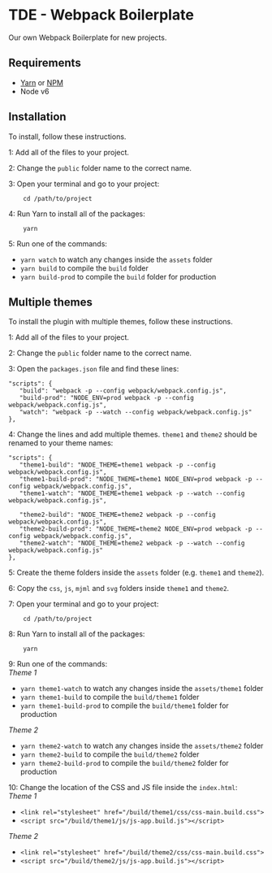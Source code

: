 # TDE - Webpack Boilerplate

Our own Webpack Boilerplate for new projects.

## Requirements

* [Yarn](https://yarnpkg.com) or [NPM](https://www.npmjs.com/get-npm)
* Node v6

## Installation

To install, follow these instructions.

1: Add all of the files to your project.

2: Change the `public` folder name to the correct name.

3: Open your terminal and go to your project:

        cd /path/to/project
        
4: Run Yarn to install all of the packages:

        yarn
        
5: Run one of the commands:
* `yarn watch` to watch any changes inside the `assets` folder
* `yarn build` to compile the `build` folder
* `yarn build-prod` to compile the `build` folder for production
        
## Multiple themes

To install the plugin with multiple themes, follow these instructions.

1: Add all of the files to your project.

2: Change the `public` folder name to the correct name.

3: Open the `packages.json` file and find these lines:
```
"scripts": {
   "build": "webpack -p --config webpack/webpack.config.js",
   "build-prod": "NODE_ENV=prod webpack -p --config webpack/webpack.config.js",
   "watch": "webpack -p --watch --config webpack/webpack.config.js"
},
```

4: Change the lines and add multiple themes. `theme1` and `theme2` should be renamed to your theme names:
```
"scripts": {
   "theme1-build": "NODE_THEME=theme1 webpack -p --config webpack/webpack.config.js",
   "theme1-build-prod": "NODE_THEME=theme1 NODE_ENV=prod webpack -p --config webpack/webpack.config.js",
   "theme1-watch": "NODE_THEME=theme1 webpack -p --watch --config webpack/webpack.config.js",
   
   "theme2-build": "NODE_THEME=theme2 webpack -p --config webpack/webpack.config.js",
   "theme2-build-prod": "NODE_THEME=theme2 NODE_ENV=prod webpack -p --config webpack/webpack.config.js",
   "theme2-watch": "NODE_THEME=theme2 webpack -p --watch --config webpack/webpack.config.js"
},
```

5: Create the theme folders inside the `assets` folder (e.g. `theme1` and `theme2`).

6: Copy the `css`, `js`, `mjml` and `svg` folders inside `theme1` and `theme2`.

7: Open your terminal and go to your project:

        cd /path/to/project
        
8: Run Yarn to install all of the packages:

        yarn
        
9: Run one of the commands:\
_Theme 1_
* `yarn theme1-watch` to watch any changes inside the `assets/theme1` folder
* `yarn theme1-build` to compile the `build/theme1` folder
* `yarn theme1-build-prod` to compile the `build/theme1` folder for production

_Theme 2_
* `yarn theme2-watch` to watch any changes inside the `assets/theme2` folder
* `yarn theme2-build` to compile the `build/theme2` folder
* `yarn theme2-build-prod` to compile the `build/theme2` folder for production

10: Change the location of the CSS and JS file inside the `index.html`:\
_Theme 1_
* `<link rel="stylesheet" href="/build/theme1/css/css-main.build.css">`
* `<script src="/build/theme1/js/js-app.build.js"></script>`

_Theme 2_
* `<link rel="stylesheet" href="/build/theme2/css/css-main.build.css">`
* `<script src="/build/theme2/js/js-app.build.js"></script>`
